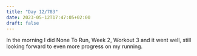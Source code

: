 ```yaml
---
title: "Day 12/783"
date: 2023-05-12T17:47:05+02:00
draft: false
---
```


In the morning I did None To Run, Week 2, Workout 3 and it went well, still looking forward to even more progress on my running.